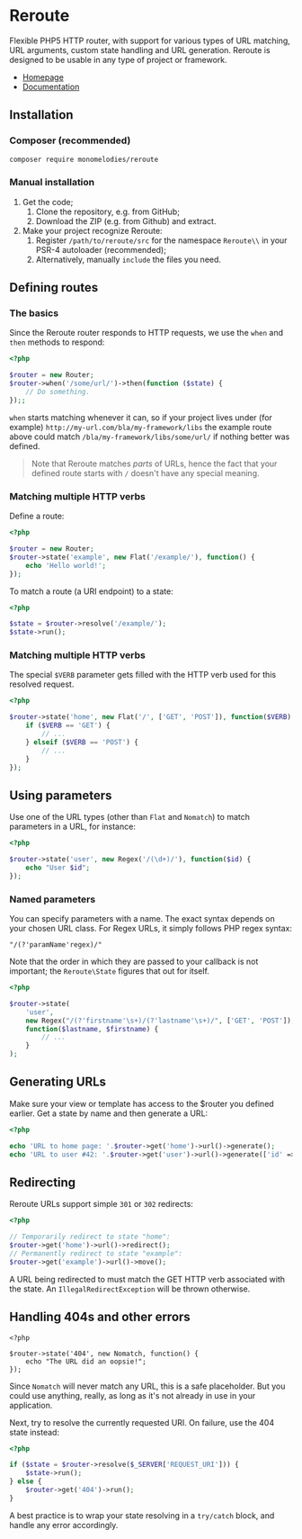# Reroute
Flexible PHP5 HTTP router, with support for various types of URL matching,
URL arguments, custom state handling and URL generation. Reroute is designed
to be usable in any type of project or framework.

- [Homepage](http://reroute.monomelodies.nl)
- [Documentation](http://reroute.monomelodies.nl/docs/)

## Installation

### Composer (recommended)

```bash
composer require monomelodies/reroute
```

### Manual installation

1. Get the code;
    1. Clone the repository, e.g. from GitHub;
    2. Download the ZIP (e.g. from Github) and extract.
2. Make your project recognize Reroute:
    1. Register `/path/to/reroute/src` for the namespace `Reroute\\` in your
       PSR-4 autoloader (recommended);
    2. Alternatively, manually `include` the files you need.

## Defining routes

### The basics
Since the Reroute router responds to HTTP requests, we use the `when` and `then`
methods to respond:

```php
<?php

$router = new Router;
$router->when('/some/url/')->then(function ($state) {
    // Do something.
});;
```

`when` starts matching whenever it can, so if your project lives under (for
example) `http://my-url.com/bla/my-framework/libs` the example route above could
match `/bla/my-framework/libs/some/url/` if nothing better was defined.

> Note that Reroute matches _parts_ of URLs, hence the fact that your defined
> route starts with `/` doesn't have any special meaning.

### Matching multiple HTTP verbs

Define a route:

```php
<?php

$router = new Router;
$router->state('example', new Flat('/example/'), function() {
    echo 'Hello world!';
});

```

To match a route (a URI endpoint) to a state:

```php
<?php

$state = $router->resolve('/example/');
$state->run();

```

### Matching multiple HTTP verbs

The special `$VERB` parameter gets filled with the HTTP verb used for this
resolved request.

```php
<?php

$router->state('home', new Flat('/', ['GET', 'POST']), function($VERB) {
    if ($VERB == 'GET') {
        // ...
    } elseif ($VERB == 'POST') {
        // ...
    }
});

```

## Using parameters

Use one of the URL types (other than `Flat` and `Nomatch`) to match parameters
in a URL, for instance:

```php
<?php

$router->state('user', new Regex('/(\d+)/'), function($id) {
    echo "User $id";
});

```

### Named parameters

You can specify parameters with a name. The exact syntax depends on your chosen
URL class. For Regex URLs, it simply follows PHP regex syntax:

    "/(?'paramName'regex)/"

Note that the order in which they are passed to your callback is not important;
the `Reroute\State` figures that out for itself.

```php
<?php

$router->state(
    'user',
    new Regex("/(?'firstname'\s+)/(?'lastname'\s+)/", ['GET', 'POST']),
    function($lastname, $firstname) {
        // ...
    }
);

```

## Generating URLs

Make sure your view or template has access to the $router you defined earlier.
Get a state by name and then generate a URL:

```php
<?php

echo 'URL to home page: '.$router->get('home')->url()->generate();
echo 'URL to user #42: '.$router->get('user')->url()->generate(['id' => 42]);

```

## Redirecting

Reroute URLs support simple `301` or `302` redirects:

```php
<?php

// Temporarily redirect to state "home":
$router->get('home')->url()->redirect();
// Permanently redirect to state "example":
$router->get('example')->url()->move();

```

A URL being redirected to must match the GET HTTP verb associated with the
state. An `IllegalRedirectException` will be thrown otherwise.

## Handling 404s and other errors

```
<?php

$router->state('404', new Nomatch, function() {
    echo "The URL did an oopsie!";
});

```

Since `Nomatch` will never match any URL, this is a safe placeholder. But you
could use anything, really, as long as it's not already in use in your
application.

Next, try to resolve the currently requested URI. On failure, use the 404 state
instead:

```php
<?php

if ($state = $router->resolve($_SERVER['REQUEST_URI'])) {
    $state->run();
} else {
    $router->get('404')->run();
}

```

A best practice is to wrap your state resolving in a `try/catch` block, and
handle any error accordingly.

